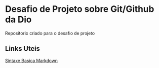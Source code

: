 # Desafio de Projeto sobre Git/Github da Dio
Repositorio criado para o desafio de projeto

## Links Uteis
[Sintaxe Basica Markdown](https://www.markdownguide.org/basic-syntax/)
